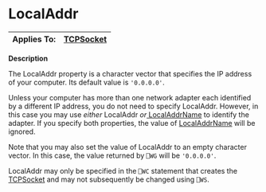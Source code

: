 




<h1 class="heading"><span class="name">LocalAddr</span></h1>

| Applies To: | [TCPSocket](./tcpsocket.md) |
| --- | ---  |


**Description**


The LocalAddr property is a character vector that specifies the IP address of your computer. Its default value is `'0.0.0.0'`.


Unless your computer has more than one network adapter each identified by a different IP address, you do not need to specify LocalAddr. However, in this case you may use *either* LocalAddr *or*[ LocalAddrName](LocalAddrName.htm) to identify the adapter. If you specify both properties, the value of [LocalAddrName](LocalAddrName.htm) will be ignored.


Note that you may also set the value of LocalAddr to an empty character vector. In this case, the value returned by `⎕WG` will be `'0.0.0.0'`.


LocalAddr may only be specified in the `⎕WC` statement that creates the [TCPSocket](./tcpsocket.md) and may not subsequently be changed using `⎕WS`.



